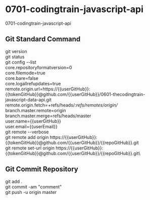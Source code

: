<!-- /**
 * Project: 01 The Coding Train -- Working with Data and APIs in JavaScript
 * Filename: 01 The Coding Train -- Working with Data and APIs in JavaScript- Notes.txt
 * Course: 01 The Coding Train -- Working with Data and APIs in JavaScript
 * Description: 01 The Coding Train -- Working with Data and APIs in JavaScript- Yotube Playlist
 * Directory: D:\06 Training Course\07 JavaScript\01 The Coding Train -- Working with Data and APIs in JavaScript
 * Reference Link: https://www.youtube.com/playlist?list=PLRqwX-V7Uu6YxDKpFzf_2D84p0cyk4T7X
 * Repository: https://github.com/ygautomo/0701-codingtrain-javascript-api.git
 * 
 * Author: Yugo Gautomo
 * Status: Final April 01, 2022
 */  -->

# 0701-codingtrain-javascript-api
0701-codingtrain-javascript-api

## Git Standard Command
git version\
git status\
git config --list\
  core.repositoryformatversion=0\
  core.filemode=true\
  core.bare=false\
  core.logallrefupdates=true\
  remote.origin.url=https://{{userGitHub}}:{{tokenGitHub}}@github.com/{{userGitHub}}/0601-thecodingtrain-javascript-data-api.git\
  remote.origin.fetch=+refs/heads/*:refs/remotes/origin/*\
  branch.master.remote=origin\
  branch.master.merge=refs/heads/master\
  user.name={{userGitHub}}\
  user.email={{userEmail}}\
git remote --verbose\
git remote add origin https://{{userGitHub}}:{{tokenGitHub}}@github.com/{{userGitHub}}/{{repoGitHub}}.git\
git remote set-url origin https://{{userGitHub}}:{{tokenGitHub}}@github.com/{{userGitHub}}/{{repoGitHub}}.git\

## Git Commit Repository
git add .\
git commit -am "comment"\
git push -u origin master
